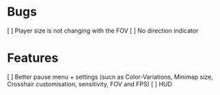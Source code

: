 # Bugs

[ ] Player size is not changing with the FOV
[ ] No direction indicator

# Features

[ ] Better pause menu + settings (sucn as Color-Variations, Minimap size, Crosshair customisation, sensitivity, FOV and FPS)
[ ] HUD

